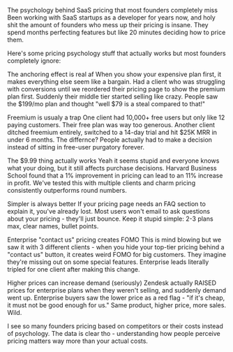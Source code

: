 The psychology behind SaaS pricing that most founders completely miss
Been working with SaaS startups as a developer for years now, and holy shit the amount of founders who mess up their pricing is insane. They spend months perfecting features but like 20 minutes deciding how to price them.

Here's some pricing psychology stuff that actually works but most founders completely ignore:

The anchoring effect is real af When you show your expensive plan first, it makes everything else seem like a bargain. Had a client who was struggling with conversions until we reordered their pricing page to show the premium plan first. Suddenly their middle tier started selling like crazy. People saw the $199/mo plan and thought "well $79 is a steal compared to that!"

Freemium is usualy a trap One client had 10,000+ free users but only like 12 paying customers. Their free plan was way too generous. Another client ditched freemium entirely, switched to a 14-day trial and hit $25K MRR in under 6 months. The differnce? People actually had to make a decision instead of sitting in free-user purgatory forever.

The $9.99 thing actually works Yeah it seems stupid and everyone knows what your doing, but it still affects purchase decisions. Harvard Business School found that a 1% improvement in pricing can lead to an 11% increase in profit. We've tested this with multiple clients and charm pricing consistently outperforms round numbers.

Simpler is always better If your pricing page needs an FAQ section to explain it, you've already lost. Most users won't email to ask questions about your pricing - they'll just bounce. Keep it stupid simple: 2-3 plans max, clear names, bullet points.

Enterprise "contact us" pricing creates FOMO This is mind blowing but we saw it with 3 different clients - when you hide your top-tier pricing behind a "contact us" button, it creates weird FOMO for big customers. They imagine they're missing out on some special features. Enterprise leads literally tripled for one client after making this change.

Higher prices can increase demand (seriously) Zendesk actually RAISED prices for enterprise plans when they weren't selling, and suddenly demand went up. Enterprise buyers saw the lower price as a red flag - "if it's cheap, it must not be good enough for us." Same product, higher price, more sales. Wild.

I see so many founders pricing based on competitors or their costs instead of psychology. The data is clear tho - understanding how people perceive pricing matters way more than your actual costs.